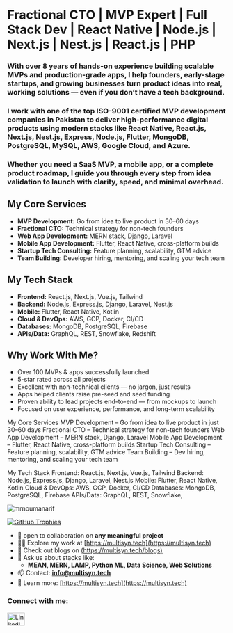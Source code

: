 <h1 align="left">Fractional CTO | MVP Expert | Full Stack Dev | React Native | Node.js | Next.js | Nest.js | React.js | PHP</h1>

<h3 align="left">
With over 8 years of hands-on experience building scalable MVPs and production-grade apps, I help founders, early-stage startups, and growing businesses turn product ideas into real, working solutions — even if you don’t have a tech background.
</h3>

<h3 align="left">
I work with one of the top ISO-9001 certified MVP development companies in Pakistan to deliver high-performance digital products using modern stacks like React Native, React.js, Next.js, Nest.js, Express, Node.js, Flutter, MongoDB, PostgreSQL, MySQL, AWS, Google Cloud, and Azure.
</h3>

<h3 align="left">
Whether you need a SaaS MVP, a mobile app, or a complete product roadmap, I guide you through every step from idea validation to launch with clarity, speed, and minimal overhead.
</h2>

<h2 align="left">My Core Services</h2>
<ul align="left">
  <li><b>MVP Development:</b> Go from idea to live product in 30–60 days</li>
  <li><b>Fractional CTO:</b> Technical strategy for non-tech founders</li>
  <li><b>Web App Development:</b> MERN stack, Django, Laravel</li>
  <li><b>Mobile App Development:</b> Flutter, React Native, cross-platform builds</li>
  <li><b>Startup Tech Consulting:</b> Feature planning, scalability, GTM advice</li>
  <li><b>Team Building:</b> Developer hiring, mentoring, and scaling your tech team</li>
</ul>

<h2 align="left">My Tech Stack</h2>
<ul align="left">
  <li><b>Frontend:</b> React.js, Next.js, Vue.js, Tailwind</li>
  <li><b>Backend:</b> Node.js, Express.js, Django, Laravel, Nest.js</li>
  <li><b>Mobile:</b> Flutter, React Native, Kotlin</li>
  <li><b>Cloud & DevOps:</b> AWS, GCP, Docker, CI/CD</li>
  <li><b>Databases:</b> MongoDB, PostgreSQL, Firebase</li>
  <li><b>APIs/Data:</b> GraphQL, REST, Snowflake, Redshift</li>
</ul>

<h2 align="left">Why Work With Me?</h2>
<ul align="left">
  <li>Over 100 MVPs & apps successfully launched</li>
  <li>5-star rated across all projects</li>
  <li>Excellent with non-technical clients — no jargon, just results</li>
  <li>Apps helped clients raise pre-seed and seed funding</li>
  <li>Proven ability to lead projects end-to-end — from mockups to launch</li>
  <li>Focused on user experience, performance, and long-term scalability</li>
</ul>

My Core Services
MVP Development – Go from idea to live product in just 30–60 days
Fractional CTO – Technical strategy for non-tech founders
Web App Development – MERN stack, Django, Laravel
Mobile App Development – Flutter, React Native, cross-platform builds
Startup Tech Consulting – Feature planning, scalability, GTM advice
Team Building – Dev hiring, mentoring, and scaling your tech team

My Tech Stack
Frontend: React.js, Next.js, Vue.js, Tailwind
Backend: Node.js, Express.js, Django, Laravel, Nest.js
Mobile: Flutter, React Native, Kotlin
Cloud & DevOps: AWS, GCP, Docker, CI/CD
Databases: MongoDB, PostgreSQL, Firebase
APIs/Data: GraphQL, REST, Snowflake,
</h3>

<p align="left"> <img src="https://komarev.com/ghpvc/?username=mrnoumanarif&label=Profile%20views&color=0e75b6&style=flat" alt="mrnoumanarif" /> </p>

<p align="left"> <a href="https://github.com/ryo-ma/github-profile-trophy"><img src="https://github-profile-trophy.vercel.app/?username=mrnoumanarif" alt="GitHub Trophies" /></a> </p>

- 👯 open to collaboration on **any meaningful project**  
- 👨‍💻 Explore my work at [https://multisyn.tech](https://multisyn.tech)  
- 📝 Check out  blogs on [(https://multisyn.tech/blogs)]([https://multisyn.tech](https://multisyn.tech/blogs))  
- 💬 Ask us about stacks like:  
  - **MEAN, MERN, LAMP, Python ML, Data Science, Web Solutions**  
- 📫 Contact: **info@multisyn.tech**  
- 📄 Learn more: [https://multisyn.tech](https://multisyn.tech)  


<h3 align="left">Connect with me:</h3>
<p align="left">
  <a href="https://www.linkedin.com/company/multisyn-tech/posts/?feedView=all" target="_blank">
    <img align="center" src="https://raw.githubusercontent.com/rahuldkjain/github-profile-readme-generator/master/src/images/icons/Social/linked-in-alt.svg" alt="LinkedIn" height="30" width="40" />
  </a>
</p>


